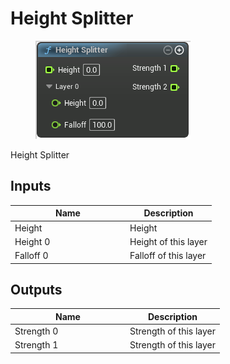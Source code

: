 # Height Splitter

<div align="left" data-full-width="false">

<figure><img src="../../../../.gitbook/assets/Height_Splitter.png" alt=""><figcaption></figcaption></figure>

</div>

Height Splitter

## Inputs

<table><thead><tr><th width="170">Name</th><th>Description</th></tr></thead><tbody><tr><td>Height</td><td>Height</td></tr><tr><td>Height 0</td><td>Height of this layer</td></tr><tr><td>Falloff 0</td><td>Falloff of this layer</td></tr></tbody></table>

## Outputs

<table><thead><tr><th width="170">Name</th><th>Description</th></tr></thead><tbody><tr><td>Strength 0</td><td>Strength of this layer</td></tr><tr><td>Strength 1</td><td>Strength of this layer</td></tr></tbody></table>
